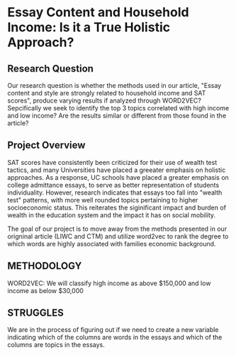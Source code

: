 # Essay Content and Household Income: Is it a True Holistic Approach? 
## Research Question

Our research question is whether the methods used in our article, "Essay content and style are strongly related to household income and SAT scores", produce varying results if analyzed through WORD2VEC? Sepcifically we seek to identify the top 3 topics correlated with high income and low income? Are the results similar or different from those found in the article? 

## Project Overview 

SAT scores have consistently been criticized for their use of wealth test tactics, and many Universities have placed a greeater emphasis on holistic approaches. As a response, UC schools have placed a greater emphasis on college admittance essays, to serve as better representation of students individuality. However, research indicates that essays too fall into "wealth test" patterns, with more well rounded topics pertaining to higher socioeconomic status. This reiterates the siginificant impact and burden of wealth in the education system and the impact it has on social mobility. 

The goal of our project is to move away from the methods presented in our origninal article (LIWC and CTM) and utilize word2vec to rank the degree to which words are highly associated with families economic background. 

## METHODOLOGY 

WORD2VEC: We will classify high income as above $150,000 and low income as below $30,000

## STRUGGLES
We are in the process of figuring out if we need to create a new variable indicating which of the columns are words in the essays and which of the columns are topics in the essays.
